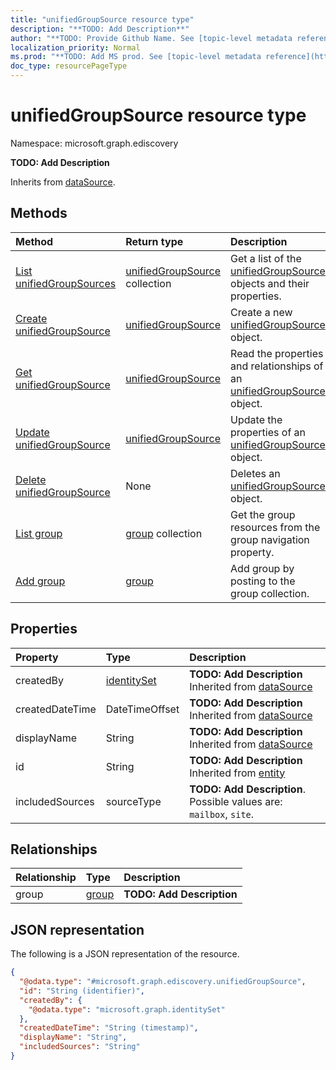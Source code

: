```yaml
---
title: "unifiedGroupSource resource type"
description: "**TODO: Add Description**"
author: "**TODO: Provide Github Name. See [topic-level metadata reference](https://msgo.azurewebsites.net/add/document/guidelines/metadata.html#topic-level-metadata)**"
localization_priority: Normal
ms.prod: "**TODO: Add MS prod. See [topic-level metadata reference](https://msgo.azurewebsites.net/add/document/guidelines/metadata.html#topic-level-metadata)**"
doc_type: resourcePageType
---
```


# unifiedGroupSource resource type

Namespace: microsoft.graph.ediscovery



**TODO: Add Description**


Inherits from [dataSource](../resources/datasource.md).

## Methods
|Method|Return type|Description|
|:---|:---|:---|
|[List unifiedGroupSources](../api/unifiedgroupsource-list.md)|[unifiedGroupSource](../resources/ediscovery-unifiedgroupsource.md) collection|Get a list of the [unifiedGroupSource](../resources/unifiedgroupsource.md) objects and their properties.|
|[Create unifiedGroupSource](../api/ediscovery-unifiedgroupsource-create.md)|[unifiedGroupSource](../resources/ediscovery-unifiedgroupsource.md)|Create a new [unifiedGroupSource](../resources/ediscovery-unifiedgroupsource.md) object.|
|[Get unifiedGroupSource](../api/ediscovery-unifiedgroupsource-get.md)|[unifiedGroupSource](../resources/ediscovery-unifiedgroupsource.md)|Read the properties and relationships of an [unifiedGroupSource](../resources/ediscovery-unifiedgroupsource.md) object.|
|[Update unifiedGroupSource](../api/ediscovery-unifiedgroupsource-update.md)|[unifiedGroupSource](../resources/ediscovery-unifiedgroupsource.md)|Update the properties of an [unifiedGroupSource](../resources/ediscovery-unifiedgroupsource.md) object.|
|[Delete unifiedGroupSource](../api/ediscovery-unifiedgroupsource-delete.md)|None|Deletes an [unifiedGroupSource](../resources/ediscovery-unifiedgroupsource.md) object.|
|[List group](../api/ediscovery-unifiedgroupsource-list-group.md)|[group](../resources/ediscovery-group.md) collection|Get the group resources from the group navigation property.|
|[Add group](../api/ediscovery-unifiedgroupsource-post-group.md)|[group](../resources/ediscovery-group.md)|Add group by posting to the group collection.|

## Properties
|Property|Type|Description|
|:---|:---|:---|
|createdBy|[identitySet](../resources/ediscovery-identityset.md)|**TODO: Add Description** Inherited from [dataSource](../resources/ediscovery-datasource.md)|
|createdDateTime|DateTimeOffset|**TODO: Add Description** Inherited from [dataSource](../resources/ediscovery-datasource.md)|
|displayName|String|**TODO: Add Description** Inherited from [dataSource](../resources/ediscovery-datasource.md)|
|id|String|**TODO: Add Description** Inherited from [entity](../resources/ediscovery-entity.md)|
|includedSources|sourceType|**TODO: Add Description**. Possible values are: `mailbox`, `site`.|

## Relationships
|Relationship|Type|Description|
|:---|:---|:---|
|group|[group](../resources/ediscovery-group.md)|**TODO: Add Description**|

## JSON representation
The following is a JSON representation of the resource.
<!-- {
  "blockType": "resource",
  "keyProperty": "id",
  "@odata.type": "microsoft.graph.ediscovery.unifiedGroupSource",
  "baseType": "microsoft.graph.ediscovery.dataSource",
  "openType": false
}
-->
``` json
{
  "@odata.type": "#microsoft.graph.ediscovery.unifiedGroupSource",
  "id": "String (identifier)",
  "createdBy": {
    "@odata.type": "microsoft.graph.identitySet"
  },
  "createdDateTime": "String (timestamp)",
  "displayName": "String",
  "includedSources": "String"
}
```

